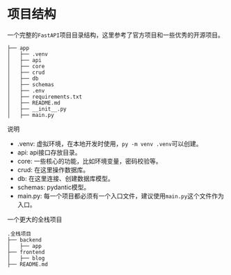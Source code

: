 # 项目结构

一个完整的`FastAPI`项目目录结构，这里参考了官方项目和一些优秀的开源项目。

```text
├── app
│   ├── .venv
│   ├── api
│   ├── core
│   ├── crud
│   ├── db
│   ├── schemas
│   ├── .env
│   ├── requirements.txt
│   ├── README.md
│   ├── __init__.py
│   ├── main.py    
```

说明
- .venv: 虚拟环境，在本地开发时使用，`py -m venv .venv`可以创建。
- api: api接口存放目录。
- core: 一些核心的功能，比如环境变量，密码校验等。
- crud: 在这里操作数据库。
- db: 在这里连接、创建数据库模型。
- schemas: pydantic模型。
- main.py: 每一个项目都必须有一个入口文件，建议使用`main.py`这个文件作为入口。

一个更大的全栈项目

```text
.全栈项目
├── backend
│   ├── app
├── frontend
│   ├── blog
├── README.md
```